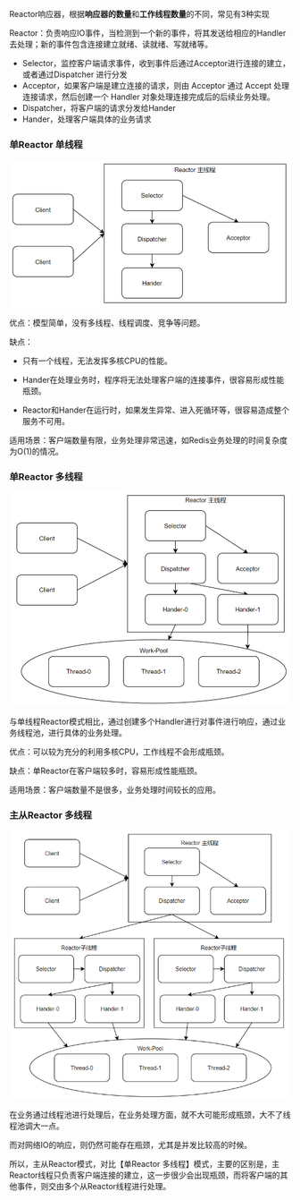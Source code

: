 Reactor响应器，根据**响应器的数量**和**工作线程数量**的不同，常见有3种实现



Reactor：负责响应IO事件，当检测到一个新的事件，将其发送给相应的Handler去处理；新的事件包含连接建立就绪、读就绪、写就绪等。

- Selector，监控客户端请求事件，收到事件后通过Acceptor进行连接的建立，或者通过Dispatcher 进行分发
- Acceptor，如果客户端是建立连接的请求，则由 Acceptor 通过 Accept 处理连接请求，然后创建一个 Handler 对象处理连接完成后的后续业务处理。
- Dispatcher，将客户端的请求分发给Hander
- Hander，处理客户端具体的业务请求



### 单Reactor 单线程

![image-20220731162905378](images/image-20220731162905378.png)

优点：模型简单，没有多线程、线程调度、竞争等问题。

缺点：

- 只有一个线程，无法发挥多核CPU的性能。

- Hander在处理业务时，程序将无法处理客户端的连接事件，很容易形成性能瓶颈。
- Reactor和Hander在运行时，如果发生异常、进入死循环等，很容易造成整个服务不可用。

适用场景：客户端数量有限，业务处理非常迅速，如Redis业务处理的时间复杂度为O(1)的情况。



### 单Reactor 多线程

![image-20220731163145889](images/image-20220731163145889.png)

与单线程Reactor模式相比，通过创建多个Handler进行对事件进行响应，通过业务线程池，进行具体的业务处理。



优点：可以较为充分的利用多核CPU，工作线程不会形成瓶颈。

缺点：单Reactor在客户端较多时，容易形成性能瓶颈。

适用场景：客户端数量不是很多，业务处理时间较长的应用。



### 主从Reactor 多线程

![image-20220731163642676](images/image-20220731163642676.png)

在业务通过线程池进行处理后，在业务处理方面，就不大可能形成瓶颈，大不了线程池调大一点。

而对网络IO的响应，则仍然可能存在瓶颈，尤其是并发比较高的时候。

所以，主从Reactor模式，对比【单Reactor 多线程】模式，主要的区别是，主Reactor线程只负责客户端连接的建立，这一步很少会出现瓶颈，而将客户端的其他事件，则交由多个从Reactor线程进行处理。